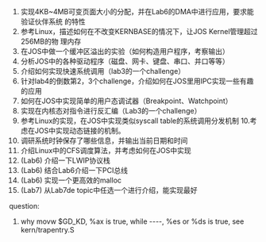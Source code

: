1.  实现4KB~4MB可变页面大小的分配，并在Lab6的DMA中进行应用，要求能验证伙伴系统
的特性
2.  参考Linux，描述如何在不改变KERNBASE的情况下，让JOS Kernel管理超过256MB的物
理内存
3.  在JOS中做一个缓冲区溢出的实验（如何构造用户程序，考察输出）
4.  分析JOS中的各种驱动程序（磁盘、网卡、键盘、串口、并口等等）
5.  介绍如何实现快速系统调用（lab3的一个challenge）
6.  针对lab4的倒数第2，3个challenge，介绍如何在JOS里用IPC实现一些有趣的应用
7.  如何在JOS中实现简单的用户态调试器（Breakpoint、Watchpoint）
8.  实现在内核态对指令进行反汇编（Lab3的一个challenge）
9.  参考Linux的实现，在JOS中实现类似syscall table的系统调用分发机制
10.考虑在JOS中实现动态链接的机制。
11. 调研系统时钟保存了哪些信息，并输出当前日期和时间
12. 介绍Linux中的CFS调度算法，并考虑如何在JOS中实现
13. (Lab6) 介绍一下LWIP协议栈
14. (Lab6) 结合Lab6介绍一下PCI总线
15. (Lab6) 实现一个更高效的malloc
16. (Lab7) 从Lab7de topic中任选一个进行介绍，能实现最好

question:
1. why movw $GD_KD, %ax is true, while ----, %es or %ds is true, see kern/trapentry.S
